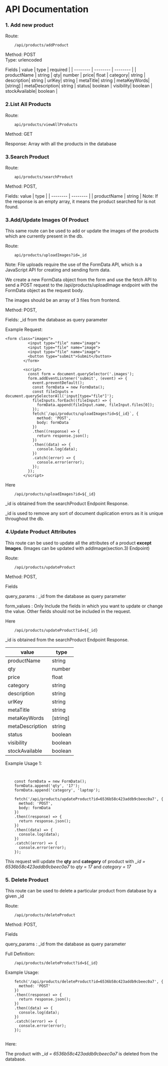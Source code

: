 # API Documentation

### 1. Add new product

Route:

```
    /api/products/addProduct
```

Method: POST   
Type: urlencoded  

Fields
| value | type | required |
| -------- | -------- | -------- |
| productName | string | 
qty| number |
price| float |
category| string |
description| string |
urlKey| string |
metaTitle| string |
metaKeyWords| [string] |
metaDescription| string |
status| boolean |
visibility| boolean |
stockAvailable| boolean |

### 2.List All Products

Route:
```   
    api/products/viewAllProducts
```

Method: GET

Response: Array with all the products in the database

### 3.Search Product

Route:
```
    api/products/searchProduct
```

Method: POST,

Fields:
 value | type | 
| -------- | -------- |
| productName | string |
Note: If the response is an empty array, it means the product searched for is not found.

### 3.Add/Update Images Of Product

This same route can be used to add or update the images of the products which are currently present in the db.

Route:
```
    api/products/uploadImages?id=_id
```
Note: File uploads require the use of the FormData API, which is a JavaScript API for creating and sending form data.

We create a new FormData object from the form and use the fetch API to send a POST request to the /api/products/uploadImage endpoint with the FormData object as the request body.

The images should be an array of 3 files from frontend.


Method: POST,

Fields: _id from the database as query parameter


Example Request:
```
<form class="images">
          <input type="file" name="image">
          <input type="file" name="image">
          <input type="file" name="image">
          <button type="submit">Submit</button>
        </form>
        
        <script>
          const form = document.querySelector('.images');
          form.addEventListener('submit', (event) => {
            event.preventDefault();
            const formData = new FormData();
            const fileInputs = document.querySelectorAll('input[type="file"]');
            fileInputs.forEach((fileInput) => {
              formData.append(fileInput.name, fileInput.files[0]);
            });
            fetch(`/api/products/uploadImages?id=${_id}`, {
              method: 'POST',
              body: formData
            })
            .then((response) => {
              return response.json();
            })
            .then((data) => {
              console.log(data);
            })
            .catch((error) => {
              console.error(error);
            });
          });
        </script>
```

Here

```
    /api/products/uploadImages?id=${_id}
```
_id is obtained from the searchProduct 
Endpoint Response.

_id is used to remove any sort of document duplication errors as it is unique throughout the db.

### 4.Update Product Attributes
This route can be used to update all the attributes of a product **except Images**.
(Images can be updated with addImage(section.3) Endpoint)

Route:
```
    /api/products/updateProduct
```

Method: POST,

Fields

query_params : _id from the database as query parameter

form_values : Only Include the fields in which you want to update or change the value. Other
fields should not be included in the request.





Here

```
    /api/products/updateProduct?id=${_id}
```
_id is obtained from the searchProduct 
Endpoint Response.

| value | type |
| -------- | -------- | 
| productName | string | 
qty| number |
price| float |
category| string |
description| string |
urlKey| string |
metaTitle| string |
metaKeyWords| [string] |
metaDescription| string |
status| boolean |
visibility| boolean |
stockAvailable| boolean |


Example Usage 1:
```
    

    const formData = new FormData();
    formData.append('qty', '17');
    formData.append('category', 'laptop');

    fetch('/api/products/updateProduct?id=6536b58c423addb9cbeec0a7', {
      method: 'POST',
      body: formData
    })
    .then((response) => {
      return response.json();
    })
    .then((data) => {
      console.log(data);
    })
    .catch((error) => {
      console.error(error);
    });
```
This request will update the **qty** and **category** of product with *_id = 6536b58c423addb9cbeec0a7* to *qty = 17* and *category = 17*


### 5. Delete Product

This route can be used to delete a particular product from database by a given _id

Route:
```
    /api/products/deleteProduct
```


Method: POST,

Fields

query_params : _id from the database as query parameter

Full Definition:
```
    /api/products/deleteProduct?id=${_id}
```


Example Usage:
```
    fetch('/api/products/deleteProduct?id=6536b58c423addb9cbeec0a7', {
      method: 'POST'
    })
    .then((response) => {
      return response.json();
    })
    .then((data) => {
      console.log(data);
    })
    .catch((error) => {
      console.error(error);
    });
    
```

Here:

The product with *_id = 6536b58c423addb9cbeec0a7* is deleted from the database.
